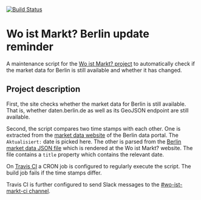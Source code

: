 [![Build Status](https://travis-ci.org/wo-ist-markt/wo-ist-markt-berlin-update-reminder.svg?branch=master)](https://travis-ci.org/wo-ist-markt/wo-ist-markt-berlin-update-reminder)

# Wo ist Markt? Berlin update reminder

A maintenance script for the [Wo ist Markt? project][wo-ist-markt-github]
to automatically check if the market data for Berlin is still available and whether it has changed.


## Project description

First, the site checks whether the market data for Berlin is still available.
That is, whether daten.berlin.de as well as its GeoJSON endpoint are still available.

Second, the script compares two time stamps with each other. 
One is extracted from the [market data website][berlin-market-data-website] 
of the Berlin data portal. The `Aktualisiert:` date is picked here.
The other is parsed from the [Berlin market data JSON file][wo-ist-markt-berlin-json] 
which is rendered at the Wo ist Markt? website. The file contains a `title` property which 
contains the relevant date.

On [Travis CI][travis-ci-website] a CRON job is configured to regularly
execute the script. The build job fails if the time stamps differ.

Travis CI is further configured to send Slack messages to the
[#wo-ist-markt-ci channel][wo-ist-markt-ci-slack].


[berlin-market-data-website]: https://daten.berlin.de/datensaetze/berliner-wochen-und-tr%C3%B6delm%C3%A4rkte
[travis-ci-website]: https://travis-ci.org
[wo-ist-markt-ci-slack]: https://openknowledgegermany.slack.com/messages/wo-ist-markt-ci/
[wo-ist-markt-berlin-json]: https://wo-ist-markt.de/cities/berlin.json
[wo-ist-markt-github]: https://github.com/wo-ist-markt/wo-ist-markt.github.io
